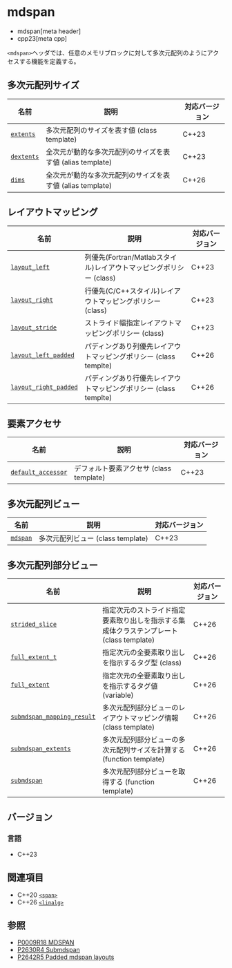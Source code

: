 # mdspan
* mdspan[meta header]
* cpp23[meta cpp]

`<mdspan>`ヘッダでは、任意のメモリブロックに対して多次元配列のようにアクセスする機能を定義する。


## 多次元配列サイズ

| 名前 | 説明 | 対応バージョン |
|------|------|-------|
| [`extents`](mdspan/extents.md)  | 多次元配列のサイズを表す値 (class template) | C++23 |
| [`dextents`](mdspan/extents.md) | 全次元が動的な多次元配列のサイズを表す値 (alias template) | C++23 |
| [`dims`](mdspan/extents.md) | 全次元が動的な多次元配列のサイズを表す値 (alias template) | C++26 |


## レイアウトマッピング

| 名前 | 説明 | 対応バージョン |
|------|------|-------|
| [`layout_left`](mdspan/layout_left.md)     | 列優先(Fortran/Matlabスタイル)レイアウトマッピングポリシー (class) | C++23 |
| [`layout_right`](mdspan/layout_right.md)   | 行優先(C/C++スタイル)レイアウトマッピングポリシー (class) | C++23 |
| [`layout_stride`](mdspan/layout_stride.md) | ストライド幅指定レイアウトマッピングポリシー (class) | C++23 |
| [`layout_left_padded`](mdspan/layout_left_padded.md) | パディングあり列優先レイアウトマッピングポリシー (class templte) | C++26 |
| [`layout_right_padded`](mdspan/layout_right_padded.md) | パディングあり行優先レイアウトマッピングポリシー (class templte) | C++26 |


## 要素アクセサ

| 名前 | 説明 | 対応バージョン |
|------|------|-------|
| [`default_accessor`](mdspan/default_accessor.md) | デフォルト要素アクセサ (class template) | C++23 |


## 多次元配列ビュー

| 名前 | 説明 | 対応バージョン |
|------|------|-------|
| [`mdspan`](mdspan/mdspan.md) | 多次元配列ビュー (class template) | C++23 |


## 多次元配列部分ビュー

| 名前 | 説明 | 対応バージョン |
|------|------|-------|
| [`strided_slice`](mdspan/strided_slice.md) | 指定次元のストライド指定要素取り出しを指示する集成体クラステンプレート (class template) | C++26 |
| [`full_extent_t`](mdspan/full_extent_t.md) | 指定次元の全要素取り出しを指示するタグ型 (class) | C++26 |
| [`full_extent`](mdspan/full_extent_t.md) | 指定次元の全要素取り出しを指示するタグ値 (variable) | C++26 |
| [`submdspan_mapping_result`](mdspan/submdspan_mapping_result.md) | 多次元配列部分ビューのレイアウトマッピング情報 (class template) | C++26 |
| [`submdspan_extents`](mdspan/submdspan_extents.md) | 多次元配列部分ビューの多次元配列サイズを計算する (function template) | C++26 |
| [`submdspan`](mdspan/submdspan.md) | 多次元配列部分ビューを取得する (function template) | C++26 |


## バージョン
### 言語
- C++23


## 関連項目
- C++20 [`<span>`](span.md)
- C++26 [`<linalg>`](linalg.md)


## 参照
- [P0009R18 MDSPAN](https://www.open-std.org/jtc1/sc22/wg21/docs/papers/2022/p0009r18.html)
- [P2630R4 Submdspan](https://open-std.org/jtc1/sc22/wg21/docs/papers/2023/p2630r4.html)
- [P2642R5 Padded mdspan layouts](https://www.open-std.org/jtc1/sc22/wg21/docs/papers/2023/p2642r5.html)
